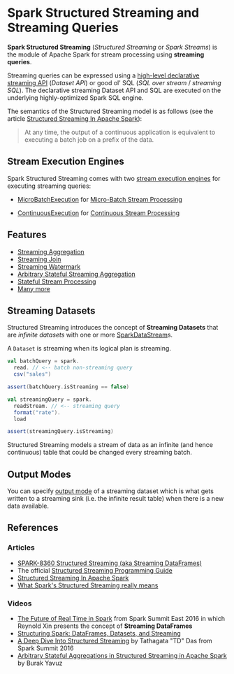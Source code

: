 # Spark Structured Streaming and Streaming Queries

**Spark Structured Streaming** (_Structured Streaming_ or _Spark Streams_) is the module of Apache Spark for stream processing using **streaming queries**.

Streaming queries can be expressed using a [high-level declarative streaming API](operators/index.md) (_Dataset API_) or good ol' SQL (_SQL over stream_ / _streaming SQL_). The declarative streaming Dataset API and SQL are executed on the underlying highly-optimized Spark SQL engine.

The semantics of the Structured Streaming model is as follows (see the article [Structured Streaming In Apache Spark](https://databricks.com/blog/2016/07/28/structured-streaming-in-apache-spark.html)):

> At any time, the output of a continuous application is equivalent to executing a batch job on a prefix of the data.

## Stream Execution Engines

Spark Structured Streaming comes with two [stream execution engines](StreamExecution.md) for executing streaming queries:

* [MicroBatchExecution](micro-batch-execution/MicroBatchExecution.md) for [Micro-Batch Stream Processing](micro-batch-execution/index.md)

* [ContinuousExecution](continuous-execution/ContinuousExecution.md) for [Continuous Stream Processing](continuous-execution/index.md)

## Features

* [Streaming Aggregation](streaming-aggregation/index.md)
* [Streaming Join](join/index.md)
* [Streaming Watermark](watermark/index.md)
* [Arbitrary Stateful Streaming Aggregation](arbitrary-stateful-streaming-aggregation/index.md)
* [Stateful Stream Processing](stateful-stream-processing/index.md)
* [Many more](features/index.md)

## Streaming Datasets

Structured Streaming introduces the concept of **Streaming Datasets** that are _infinite datasets_ with one or more [SparkDataStream](SparkDataStream.md)s.

A `Dataset` is streaming when its logical plan is streaming.

```scala
val batchQuery = spark.
  read. // <-- batch non-streaming query
  csv("sales")

assert(batchQuery.isStreaming == false)
```

```scala
val streamingQuery = spark.
  readStream. // <-- streaming query
  format("rate").
  load

assert(streamingQuery.isStreaming)
```

Structured Streaming models a stream of data as an infinite (and hence continuous) table that could be changed every streaming batch.

## Output Modes

You can specify [output mode](OutputMode.md) of a streaming dataset which is what gets written to a streaming sink (i.e. the infinite result table) when there is a new data available.

## References

### Articles

* [SPARK-8360 Structured Streaming (aka Streaming DataFrames)](https://issues.apache.org/jira/browse/SPARK-8360)
* The official [Structured Streaming Programming Guide](http://spark.apache.org/docs/latest/structured-streaming-programming-guide.html)
* [Structured Streaming In Apache Spark](https://databricks.com/blog/2016/07/28/structured-streaming-in-apache-spark.html)
* [What Spark's Structured Streaming really means](http://www.infoworld.com/article/3052924/analytics/what-sparks-structured-streaming-really-means.html)

### Videos

* [The Future of Real Time in Spark](https://youtu.be/oXkxXDG0gNk) from Spark Summit East 2016 in which Reynold Xin presents the concept of **Streaming DataFrames**
* [Structuring Spark: DataFrames, Datasets, and Streaming](https://youtu.be/i7l3JQRx7Qw?t=19m15s)
* [A Deep Dive Into Structured Streaming](https://youtu.be/rl8dIzTpxrI) by Tathagata "TD" Das from Spark Summit 2016
* [Arbitrary Stateful Aggregations in Structured Streaming in Apache Spark](https://youtu.be/rl8dIzTpxrI) by Burak Yavuz
